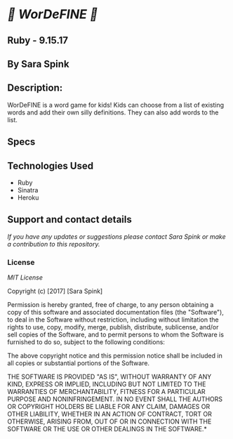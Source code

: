 # _:sunflower: WorDeFINE :sunflower:_

## Ruby  - 9.15.17

## By Sara Spink

## Description:
WorDeFINE is a word game for kids! Kids can choose from a list of existing words and add their own silly definitions. They can also add words to the list. 

## Specs




## Technologies Used

- Ruby
- Sinatra
- Heroku


## Support and contact details

_If you have any updates or suggestions please contact Sara Spink or make a contribution to this repository._

### License

_MIT License_

Copyright (c) [2017] [Sara Spink]

Permission is hereby granted, free of charge, to any person obtaining a copy of this software and associated documentation files (the "Software"), to deal in the Software without restriction, including without limitation the rights to use, copy, modify, merge, publish, distribute, sublicense, and/or sell copies of the Software, and to permit persons to whom the Software is furnished to do so, subject to the following conditions:

The above copyright notice and this permission notice shall be included in all copies or substantial portions of the Software.

THE SOFTWARE IS PROVIDED "AS IS", WITHOUT WARRANTY OF ANY KIND, EXPRESS OR IMPLIED, INCLUDING BUT NOT LIMITED TO THE WARRANTIES OF MERCHANTABILITY, FITNESS FOR A PARTICULAR PURPOSE AND NONINFRINGEMENT. IN NO EVENT SHALL THE AUTHORS OR COPYRIGHT HOLDERS BE LIABLE FOR ANY CLAIM, DAMAGES OR OTHER LIABILITY, WHETHER IN AN ACTION OF CONTRACT, TORT OR OTHERWISE, ARISING FROM, OUT OF OR IN CONNECTION WITH THE SOFTWARE OR THE USE OR OTHER DEALINGS IN THE SOFTWARE.*
